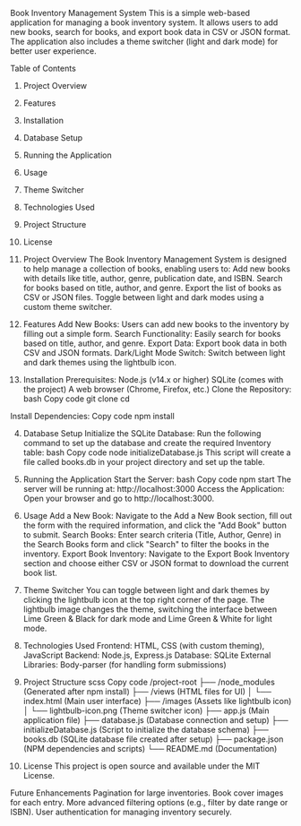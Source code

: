 Book Inventory Management System
This is a simple web-based application for managing a book inventory system. It allows users to add new books, search for books, and export book data in CSV or JSON format. The application also includes a theme switcher (light and dark mode) for better user experience.

Table of Contents

1. Project Overview
2. Features
3. Installation
4. Database Setup
5. Running the Application
6. Usage
7. Theme Switcher
8. Technologies Used
9. Project Structure
10. License

1. Project Overview
The Book Inventory Management System is designed to help manage a collection of books, enabling users to:
Add new books with details like title, author, genre, publication date, and ISBN.
Search for books based on title, author, and genre.
Export the list of books as CSV or JSON files.
Toggle between light and dark modes using a custom theme switcher.

2. Features
Add New Books: Users can add new books to the inventory by filling out a simple form.
Search Functionality: Easily search for books based on title, author, and genre.
Export Data: Export book data in both CSV and JSON formats.
Dark/Light Mode Switch: Switch between light and dark themes using the lightbulb icon.

3. Installation
Prerequisites:
Node.js (v14.x or higher)
SQLite (comes with the project)
A web browser (Chrome, Firefox, etc.)
Clone the Repository:
bash
Copy code
git clone <repository-url>
cd <repository-folder>


Install Dependencies:
Copy code
npm install



4. Database Setup
Initialize the SQLite Database: Run the following command to set up the database and create the required Inventory table:
bash
Copy code
node initializeDatabase.js
This script will create a file called books.db in your project directory and set up the table.

5. Running the Application
Start the Server:
bash
Copy code
npm start
The server will be running at: http://localhost:3000
Access the Application: Open your browser and go to http://localhost:3000.

6. Usage
Add a New Book:
Navigate to the Add a New Book section, fill out the form with the required information, and click the "Add Book" button to submit.
Search Books:
Enter search criteria (Title, Author, Genre) in the Search Books form and click "Search" to filter the books in the inventory.
Export Book Inventory:
Navigate to the Export Book Inventory section and choose either CSV or JSON format to download the current book list.

7. Theme Switcher
You can toggle between light and dark themes by clicking the lightbulb icon at the top right corner of the page.
The lightbulb image changes the theme, switching the interface between Lime Green & Black for dark mode and Lime Green & White for light mode.

8. Technologies Used
Frontend: HTML, CSS (with custom theming), JavaScript
Backend: Node.js, Express.js
Database: SQLite
External Libraries: Body-parser (for handling form submissions)

9. Project Structure
scss
Copy code
/project-root
├── /node_modules        (Generated after npm install)
├── /views               (HTML files for UI)
│   └── index.html       (Main user interface)
├── /images              (Assets like lightbulb icon)
│   └── lightbulb-icon.png (Theme switcher icon)
├── app.js               (Main application file)
├── database.js          (Database connection and setup)
├── initializeDatabase.js (Script to initialize the database schema)
├── books.db             (SQLite database file created after setup)
├── package.json         (NPM dependencies and scripts)
└── README.md            (Documentation)


10. License
This project is open source and available under the MIT License.

Future Enhancements
Pagination for large inventories.
Book cover images for each entry.
More advanced filtering options (e.g., filter by date range or ISBN).
User authentication for managing inventory securely.

